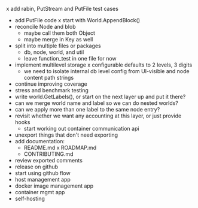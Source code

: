 x add rabin, PutStream and PutFile test cases
- add PutFile code 
    x start with World.AppendBlock()
- reconcile Node and blob
  - maybe call them both Object
  - maybe merge in Key as well
- split into multiple files or packages
    - db, node, world, and util
    - leave function_test in one file for now
- implement multilevel storage
    x configurable defaults to 2 levels, 3 digits
    - we need to isolate internal db level config from UI-visible
      and node content path strings
- continue improving coverage
- stress and benchmark testing
- write world.GetLabels(), or start on the next layer up and put it there?
- can we merge world name and label so we can do nested worlds?
- can we apply more than one label to the same node entry?
- revisit whether we want any accounting at this layer, or just provide hooks
    - start working out container communication api
- unexport things that don't need exporting
- add documentation:
    - README.md
    x ROADMAP.md
    - CONTRIBUTING.md
- review exported comments
- release on github
- start using github flow
- host management app
- docker image management app
- container mgmt app
- self-hosting
